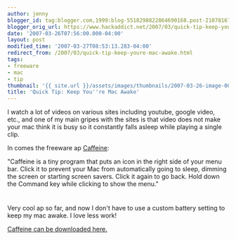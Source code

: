 ```yaml
---
author: jenny
blogger_id: tag:blogger.com,1999:blog-5518298822864690168.post-2107816783820745801
blogger_orig_url: https://www.hackaddict.net/2007/03/quick-tip-keep-youre-mac-awake.html
date: '2007-03-26T07:56:00.000-04:00'
layout: post
modified_time: '2007-03-27T08:53:13.283-04:00'
redirect_from: /2007/03/quick-tip-keep-youre-mac-awake.html
tags:
- freeware
- mac
- tip
thumbnail: '{{ site.url }}/assets/images/thumbnails/2007-03-26-image-0000.jpg'
title: 'Quick Tip: Keep You''re Mac Awake'
---
```


I watch a lot of videos on various sites including youtube, google video, etc., and one of my main gripes with the sites is that video does not make your mac think it is busy so it constantly falls asleep while playing a single clip.



In comes the freeware ap <a href="http://lightheadsw.com/caffeine/">Caffeine</a>:



"Caffeine is a tiny program that puts an icon in the right side of your menu bar. Click it to prevent your Mac from automatically going to sleep, dimming the screen or starting screen savers. Click it again to go back. Hold down the Command key while clicking to show the menu."

<img alt="" border="0" id="BLOGGER_PHOTO_ID_5046203143645288994" src="{{ site.url }}/assets/images/posts/2007-03-26-image-0000.jpg" style="margin: 0px auto 10px; display: block; text-align: center; "/>

<img alt="" border="0" id="BLOGGER_PHOTO_ID_5046203281084242482" src="{{ site.url }}/assets/images/posts/2007-03-26-image-0001.jpg" style="margin: 0px auto 10px; display: block; text-align: center; "/>

Very cool ap so far, and now I don't have to use a custom battery setting to keep my mac awake.  I love less work!



<a href="http://lightheadsw.com/caffeine/">Caffeine can be downloaded here.</a>